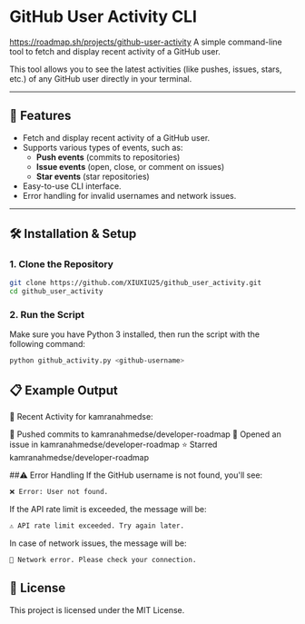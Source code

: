 # GitHub User Activity CLI
https://roadmap.sh/projects/github-user-activity
A simple command-line tool to fetch and display recent activity of a GitHub user.

This tool allows you to see the latest activities (like pushes, issues, stars, etc.) of any GitHub user directly in your terminal.

---

## 🚀 Features

- Fetch and display recent activity of a GitHub user.
- Supports various types of events, such as:
  - **Push events** (commits to repositories)
  - **Issue events** (open, close, or comment on issues)
  - **Star events** (star repositories)
- Easy-to-use CLI interface.
- Error handling for invalid usernames and network issues.

---

## 🛠️ Installation & Setup

### 1. Clone the Repository
```sh
git clone https://github.com/XIUXIU25/github_user_activity.git
cd github_user_activity
```
### 2. Run the Script
Make sure you have Python 3 installed, then run the script with the following command:
```sh
python github_activity.py <github-username>
```

## 📋 Example Output
🔹 Recent Activity for kamranahmedse:

📌 Pushed commits to kamranahmedse/developer-roadmap
🐞 Opened an issue in kamranahmedse/developer-roadmap
⭐ Starred kamranahmedse/developer-roadmap

##⚠️ Error Handling
If the GitHub username is not found, you'll see:
```sh
❌ Error: User not found.
```

If the API rate limit is exceeded, the message will be:
```sh
⚠️ API rate limit exceeded. Try again later.
```

In case of network issues, the message will be:
```sh
🚫 Network error. Please check your connection.
```

## 📝 License
This project is licensed under the MIT License.
